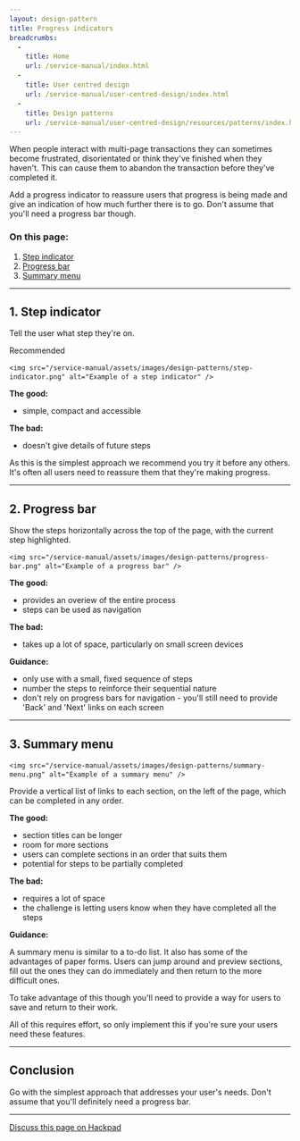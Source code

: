 ```yaml
---
layout: design-pattern
title: Progress indicators
breadcrumbs:
  -
    title: Home
    url: /service-manual/index.html
  -
    title: User centred design
    url: /service-manual/user-centred-design/index.html
  -
    title: Design patterns
    url: /service-manual/user-centred-design/resources/patterns/index.html
---
```


When people interact with multi-page transactions they can sometimes become frustrated, 
disorientated or think they've finished when they haven't. 
This can cause them to abandon the transaction before they've completed it.

Add a progress indicator to reassure users that progress is being made and give an indication 
of how much further there is to go. Don't assume that you'll need a progress bar though.


### On this page:

1. [Step indicator](#step-indicator)
2. [Progress bar](#progress-bar)
3. [Summary menu](#summary-menu)

---

<h2 class="heading-36" id="step-indicator">1. Step indicator</h2>

Tell the user what step they're on.

<div class="example">
  <div class="ribbon">Recommended</div>
  <div class="inner-block">
    
    <img src="/service-manual/assets/images/design-patterns/step-indicator.png" alt="Example of a step indicator" />
    
  </div>
</div>

**The good:**

* simple, compact and accessible

**The bad:**

* doesn't give details of future steps

As this is the simplest approach we recommend you try it before any others.
It's often all users need to reassure them that they're making progress.


---

<h2 class="heading-36" id="progress-bar">2. Progress bar</h2>

Show the steps horizontally across the top of the page, with the current step highlighted.

<div class="example">
  <div class="inner-block">
    
    <img src="/service-manual/assets/images/design-patterns/progress-bar.png" alt="Example of a progress bar" />
    
  </div>
</div>


**The good:**

* provides an overiew of the entire process
* steps can be used as navigation


**The bad:**

* takes up a lot of space, particularly on small screen devices


**Guidance:**

* only use with a small, fixed sequence of steps
* number the steps to reinforce their sequential nature
* don't rely on progress bars for navigation - you'll still need to provide 'Back' and 'Next' links on each screen

---

<h2 class="heading-36" id="summary-menu">3. Summary menu</h2>

<div class="example">
  <div class="inner-block">
  
    <img src="/service-manual/assets/images/design-patterns/summary-menu.png" alt="Example of a summary menu" />

  </div>
</div>

Provide a vertical list of links to each section, on the left of the page, which can be completed in any order.



**The good:**

* section titles can be longer
* room for more sections
* users can complete sections in an order that suits them
* potential for steps to be partially completed


**The bad:**

* requires a lot of space
* the challenge is letting users know when they have completed all the steps


**Guidance:**

A summary menu is similar to a to-do list. 
It also has some of the advantages of paper forms.
Users can jump around and preview sections,
fill out the ones they can do immediately and then return to the more difficult ones.

To take advantage of this though you'll need to provide a way for users to save and return to their work.

All of this requires effort, so only implement this if you're sure your users need these features.

---

## Conclusion

Go with the simplest approach that addresses your user's needs. 
Don't assume that you'll definitely need a progress bar.

---

[Discuss this page on Hackpad](https://designpatterns.hackpad.com/Progress-indicators-3AOrLoia9Us)

